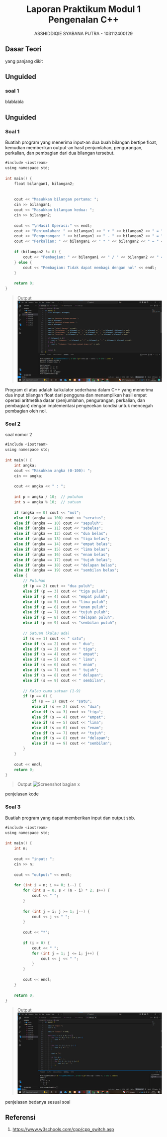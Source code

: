 # <h1 align="center">Laporan Praktikum Modul 1 <br> Pengenalan C++</h1>
<p align="center">ASSHIDDIQIE SYABANA PUTRA - 103112400129</p>

## Dasar Teori

yang panjang dikit

## Unguided

### soal 1

blablabla

## Unguided

### Soal 1

Buatlah program yang menerima input-an dua buah bilangan bertipe float, kemudian memberikan output-an hasil penjumlahan, pengurangan, perkalian, dan pembagian dari dua bilangan tersebut.

```go
#include <iostream>
using namespace std;

int main() {
    float bilangan1, bilangan2;
    

    cout << "Masukkan bilangan pertama: ";
    cin >> bilangan1;
    cout << "Masukkan bilangan kedua: ";
    cin >> bilangan2;
    
    cout << "\nHasil Operasi:" << endl;
    cout << "Penjumlahan: " << bilangan1 << " + " << bilangan2 << " = " << bilangan1 + bilangan2 << endl;
    cout << "Pengurangan: " << bilangan1 << " - " << bilangan2 << " = " << bilangan1 - bilangan2 << endl;
    cout << "Perkalian: " << bilangan1 << " * " << bilangan2 << " = " << bilangan1 * bilangan2 << endl;
    
    if (bilangan2 != 0) {
        cout << "Pembagian: " << bilangan1 << " / " << bilangan2 << " = " << bilangan1 / bilangan2 << endl;
    } else {
        cout << "Pembagian: Tidak dapat membagi dengan nol" << endl;
    }
    
    return 0;
}
```

> Output
> ![Screenshot soal 1](https://github.com/asshiddiqie/Laprak/blob/main/laprak1/soal1.png)

Program di atas adalah kalkulator sederhana dalam C++ yang menerima dua input bilangan float dari pengguna dan menampilkan hasil empat operasi aritmetika dasar (penjumlahan, pengurangan, perkalian, dan pembagian) dengan implementasi pengecekan kondisi untuk mencegah pembagian oleh nol.

### Soal 2

soal nomor 2

```go
#include <iostream>
using namespace std;

int main() {
    int angka;
    cout << "Masukkan angka (0-100): ";
    cin >> angka;
    
    cout << angka << " : ";
    
    int p = angka / 10;  // puluhan
    int s = angka % 10;  // satuan
    
    if (angka == 0) cout << "nol";
    else if (angka == 100) cout << "seratus";
    else if (angka == 10) cout << "sepuluh";
    else if (angka == 11) cout << "sebelas";
    else if (angka == 12) cout << "dua belas";
    else if (angka == 13) cout << "tiga belas";
    else if (angka == 14) cout << "empat belas";
    else if (angka == 15) cout << "lima belas";
    else if (angka == 16) cout << "enam belas";
    else if (angka == 17) cout << "tujuh belas";
    else if (angka == 18) cout << "delapan belas";
    else if (angka == 19) cout << "sembilan belas";
    else {
        // Puluhan
        if (p == 2) cout << "dua puluh";
        else if (p == 3) cout << "tiga puluh";
        else if (p == 4) cout << "empat puluh";
        else if (p == 5) cout << "lima puluh";
        else if (p == 6) cout << "enam puluh";
        else if (p == 7) cout << "tujuh puluh";
        else if (p == 8) cout << "delapan puluh";
        else if (p == 9) cout << "sembilan puluh";
        
        // Satuan (kalau ada)
        if (s == 1) cout << " satu";
        else if (s == 2) cout << " dua";
        else if (s == 3) cout << " tiga";
        else if (s == 4) cout << " empat";
        else if (s == 5) cout << " lima";
        else if (s == 6) cout << " enam";
        else if (s == 7) cout << " tujuh";
        else if (s == 8) cout << " delapan";
        else if (s == 9) cout << " sembilan";
        
        // Kalau cuma satuan (1-9)
        if (p == 0) {
            if (s == 1) cout << "satu";
            else if (s == 2) cout << "dua";
            else if (s == 3) cout << "tiga";
            else if (s == 4) cout << "empat";
            else if (s == 5) cout << "lima";
            else if (s == 6) cout << "enam";
            else if (s == 7) cout << "tujuh";
            else if (s == 8) cout << "delapan";
            else if (s == 9) cout << "sembilan";
        }
    }
    
    cout << endl;
    return 0;
}
```

> Output
> ![Screenshot bagian x](output/screenshot_soal2A.png)

penjelasan kode

### Soal 3

Buatlah program yang dapat memberikan input dan output sbb.

```go
#include <iostream>
using namespace std;

int main() {
    int n;
    
    cout << "input: ";
    cin >> n;
    
    cout << "output:" << endl;
    
    for (int i = n; i >= 0; i--) {
        for (int s = 0; s < (n - i) * 2; s++) {
            cout << " ";
        }
        
        for (int j = i; j >= 1; j--) {
            cout << j << " ";
        }
        
        cout << "*";
        
        if (i > 0) {
            cout << " ";
            for (int j = 1; j <= i; j++) {
                cout << j << " ";
            }
        }
        
        cout << endl;
    }
    
    return 0;
}
```

> Output
> ![Screenshot soal 3](https://github.com/asshiddiqie/Laprak/blob/main/laprak1/soal3.jpg)

penjelasan bedanya sesuai soal

## Referensi

1. https://www.w3schools.com/cpp/cpp_switch.asp

